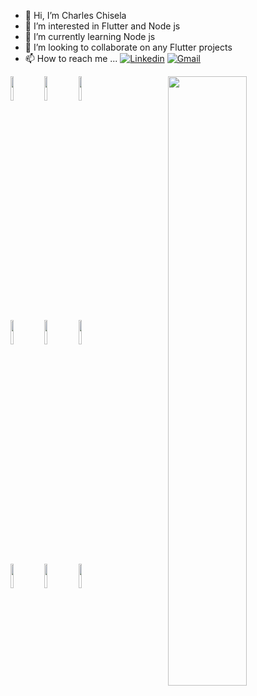 - 👋 Hi, I’m Charles Chisela
- 👀 I’m interested in Flutter and Node js
- 🌱 I’m currently learning Node js
- 💞️ I’m looking to collaborate on any Flutter projects
- 📫 How to reach me ...
[![Linkedin](https://img.shields.io/badge/-LinkedIn-blue?style=flat&logo=Linkedin&logoColor=white)](https://www.linkedin.com/in/chalwe-chisela-131b19155/)
[![Gmail](https://img.shields.io/badge/-Gmail-c14438?style=flat&logo=Gmail&logoColor=white)](mailto:chalwechisela9@gmail.com)

<p>
<img width="50%" align="right" src="https://github-readme-stats.vercel.app/api?username=chalwe19&show_icons=true&hide_border=true" />
 <code><img width="10%" src="https://www.vectorlogo.zone/logos/flutterio/flutterio-ar21.svg"></code>
  <code><img width="10%" src="https://www.vectorlogo.zone/logos/javascript/javascript-ar21.svg"></code>
  <code><img width="10%" src="https://www.vectorlogo.zone/logos/kotlinlang/kotlinlang-ar21.svg"></code>
  <br />
  <code><img width="10%" src="https://www.vectorlogo.zone/logos/w3_html5/w3_html5-ar21.svg"></code>
  <code><img width="10%" src="https://www.vectorlogo.zone/logos/netlifyapp_watercss/netlifyapp_watercss-ar21.svg"></code>
  <code><img width="10%" src="https://www.vectorlogo.zone/logos/wordpress/wordpress-ar21.svg"></code>
  <br />
  <code><img width="10%" src="https://www.vectorlogo.zone/logos/mysql/mysql-ar21.svg"></code>
  <code><img width="10%" src="https://www.vectorlogo.zone/logos/git-scm/git-scm-ar21.svg"></code>
  <code><img width="10%" src="https://www.vectorlogo.zone/logos/visualstudio_code/visualstudio_code-ar21.svg"></code>
</p>

<!---
Chalwe19/Chalwe19 is a ✨ special ✨ repository because its `README.md` (this file) appears on your GitHub profile.
You can click the Preview link to take a look at your changes.
--->
